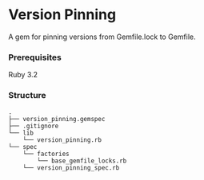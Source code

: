 # Version Pinning

A gem for pinning versions from Gemfile.lock to Gemfile.

### Prerequisites

Ruby 3.2

### Structure

```
.
├── version_pinning.gemspec
├── .gitignore
└── lib
    └── version_pinning.rb
└── spec
    └── factories
        └── base_gemfile_locks.rb
    └── version_pinning_spec.rb
```
